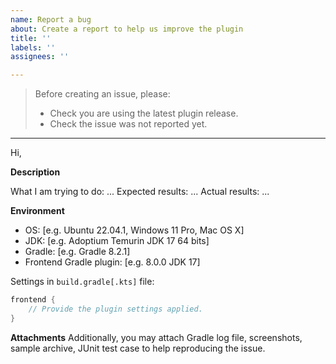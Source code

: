 ```yaml
---
name: Report a bug
about: Create a report to help us improve the plugin
title: ''
labels: ''
assignees: ''

---
```


> Before creating an issue, please:
> - Check you are using the latest plugin release.
> - Check the issue was not reported yet.

---

Hi,

**Description**

What I am trying to do: ...
Expected results: ...
Actual results: ...

**Environment**
 
- OS: [e.g. Ubuntu 22.04.1, Windows 11 Pro, Mac OS X]
- JDK: [e.g. Adoptium Temurin JDK 17 64 bits]
- Gradle: [e.g. Gradle 8.2.1]
- Frontend Gradle plugin: [e.g. 8.0.0 JDK 17]

Settings in `build.gradle[.kts]` file:
```groovy
frontend {
    // Provide the plugin settings applied.
}
```

**Attachments**
Additionally, you may attach Gradle log file, screenshots, sample archive, JUnit test case to help reproducing the issue.
